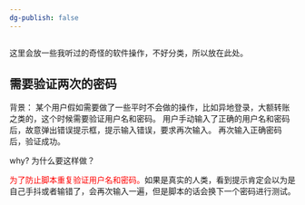 ```yaml
---
dg-publish: false
---
```

```toc
```
这里会放一些我听过的奇怪的软件操作，不好分类，所以放在此处。


## 需要验证两次的密码

背景：
某个用户假如需要做了一些平时不会做的操作，比如异地登录，大额转账之类的，这个时候需要验证用户名和密码。
用户手动输入了正确的用户名和密码后，故意弹出错误提示框，提示输入错误，要求再次输入。
再次输入正确密码后，验证成功。


why?
为什么要这样做？

<font color=#FF0000>为了防止脚本重复验证用户名和密码。</font>如果是真实的人类，看到提示肯定会以为是自己手抖或者输错了，会再次输入一遍，但是脚本的话会换下一个密码进行测试。
